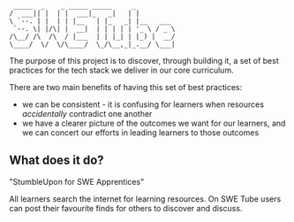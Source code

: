 ```
 _____  _    _ _____ _____     _          
/  ___|| |  | |  ___|_   _|   | |         
\ `--. | |  | | |__   | |_   _| |__   ___ 
 `--. \| |/\| |  __|  | | | | | '_ \ / _ \
/\__/ /\  /\  / |___  | | |_| | |_) |  __/
\____/  \/  \/\____/  \_/\__,_|_.__/ \___|
```
The purpose of this project is to discover, through building it, a set of best practices for the tech stack we deliver in our core curriculum.

There are two main benefits of having this set of best practices:
 - we can be consistent - it is confusing for learners when resources *accidentally* contradict one another
 - we have a clearer picture of the outcomes we want for our learners, and we can concert our efforts in leading learners to those outcomes

## What does it do?

"StumbleUpon for SWE Apprentices"

All learners search the internet for learning resources. On SWE Tube users can post their favourite finds for others to discover and discuss.
